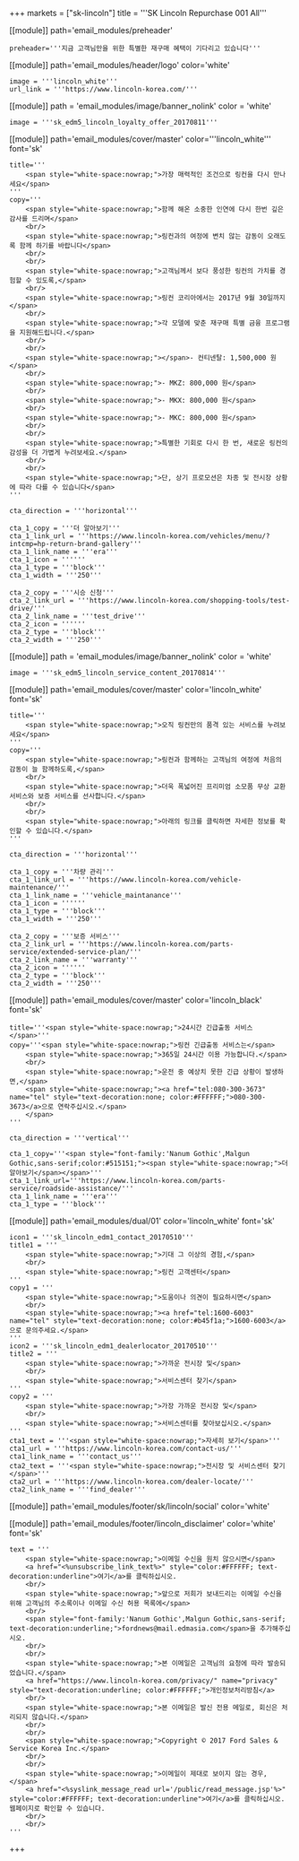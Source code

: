 +++
markets = ["sk-lincoln"]
title = '''SK Lincoln Repurchase 001 All'''

[[module]]
path='email_modules/preheader'

	preheader='''지금 고객님만을 위한 특별한 재구매 혜택이 기다리고 있습니다'''

[[module]]
path='email_modules/header/logo'
color='white'

	image = '''lincoln_white'''
	url_link = '''https://www.lincoln-korea.com/'''

[[module]]
path = 'email_modules/image/banner_nolink'
color = 'white'

	image = '''sk_edm5_lincoln_loyalty_offer_20170811'''

[[module]]
path='email_modules/cover/master'
color='''lincoln_white'''
font='sk'

	title='''
        <span style="white-space:nowrap;">가장 매력적인 조건으로 링컨을 다시 만나세요</span>
    '''
	copy='''
        <span style="white-space:nowrap;">함께 해온 소중한 인연에 다시 한번 깊은 감사를 드리며</span>
		<br/>
		<span style="white-space:nowrap;">링컨과의 여정에 변치 않는 감동이 오래도록 함께 하기를 바랍니다</span>
		<br/>
		<br/>
		<span style="white-space:nowrap;">고객님께서 보다 풍성한 링컨의 가치를 경험할 수 있도록,</span>
		<br/>
		<span style="white-space:nowrap;">링컨 코리아에서는 2017년 9월 30일까지</span>
		<br/>
		<span style="white-space:nowrap;">각 모델에 맞춘 재구매 특별 금융 프로그램을 지원해드립니다.</span>
		<br/>
		<br/>
		<span style="white-space:nowrap;"></span>- 컨티넨탈: 1,500,000 원</span>
		<br/>
		<span style="white-space:nowrap;">- MKZ: 800,000 원</span>
		<br/>
		<span style="white-space:nowrap;">- MKX: 800,000 원</span>
		<br/>
		<span style="white-space:nowrap;">- MKC: 800,000 원</span>
		<br/>
		<br/>
		<span style="white-space:nowrap;">특별한 기회로 다시 한 번, 새로운 링컨의 감성을 더 가볍게 누려보세요.</span>
		<br/>
		<br/>
		<span style="white-space:nowrap;">단, 상기 프로모션은 차종 및 전시장 상황에 따라 다를 수 있습니다</span>
    '''

    cta_direction = '''horizontal'''

	cta_1_copy = '''더 알아보기'''
	cta_1_link_url = '''https://www.lincoln-korea.com/vehicles/menu/?intcmp=hp-return-brand-gallery'''
	cta_1_link_name = '''era'''
	cta_1_icon = ''''''
	cta_1_type = '''block'''
	cta_1_width = '''250'''

	cta_2_copy = '''시승 신청'''
	cta_2_link_url = '''https://www.lincoln-korea.com/shopping-tools/test-drive/'''
	cta_2_link_name = '''test_drive'''
	cta_2_icon = ''''''
	cta_2_type = '''block'''
	cta_2_width = '''250'''

[[module]]
path = 'email_modules/image/banner_nolink'
color = 'white'

	image = '''sk_edm5_lincoln_service_content_20170814'''

[[module]]
path='email_modules/cover/master'
color='lincoln_white'
font='sk'

	title='''
		<span style="white-space:nowrap;">오직 링컨만의 품격 있는 서비스를 누려보세요</span>
	'''
	copy='''
		<span style="white-space:nowrap;">링컨과 함께하는 고객님의 여정에 처음의 감동이 늘 함께하도록,</span>
		<br/>
		<span style="white-space:nowrap;">더욱 폭넓어진 프리미엄 소모품 무상 교환 서비스와 보증 서비스를 선사합니다.</span>
		<br/>
		<br/>
		<span style="white-space:nowrap;">아래의 링크를 클릭하면 자세한 정보를 확인할 수 있습니다.</span> 
	'''

	cta_direction = '''horizontal'''

	cta_1_copy = '''차량 관리'''
	cta_1_link_url = '''https://www.lincoln-korea.com/vehicle-maintenance/'''
	cta_1_link_name = '''vehicle_maintanance'''
	cta_1_icon = ''''''
	cta_1_type = '''block'''
	cta_1_width = '''250'''

	cta_2_copy = '''보증 서비스'''
	cta_2_link_url = '''https://www.lincoln-korea.com/parts-service/extended-service-plan/'''
	cta_2_link_name = '''warranty'''
	cta_2_icon = ''''''
	cta_2_type = '''block'''
	cta_2_width = '''250'''

[[module]]
path='email_modules/cover/master'
color='lincoln_black'
font='sk'

	title='''<span style="white-space:nowrap;">24시간 긴급출동 서비스</span>'''
	copy='''<span style="white-space:nowrap;">링컨 긴급출동 서비스는</span>
		<span style="white-space:nowrap;">365일 24시간 이용 가능합니다.</span>
		<br/>
		<span style="white-space:nowrap;">운전 중 예상치 못한 긴급 상황이 발생하면,</span>
		<span style="white-space:nowrap;"><a href="tel:080-300-3673" name="tel" style="text-decoration:none; color:#FFFFFF;">080-300-3673</a>으로 연락주십시오.</span>
		</span>
	'''

	cta_direction = '''vertical'''

	cta_1_copy='''<span style="font-family:'Nanum Gothic',Malgun Gothic,sans-serif;color:#515151;"><span style="white-space:nowrap;">더 알아보기</span></span>'''
	cta_1_link_url='''https://www.lincoln-korea.com/parts-service/roadside-assistance/'''
	cta_1_link_name = '''era'''
	cta_1_type = '''block'''

[[module]]
path='email_modules/dual/01'
color='lincoln_white'
font='sk'

	icon1 = '''sk_lincoln_edm1_contact_20170510'''
	title1 = '''
		<span style="white-space:nowrap;">기대 그 이상의 경험,</span>
		<br/>
		<span style="white-space:nowrap;">링컨 고객센터</span>
	'''
	copy1 = '''
		<span style="white-space:nowrap;">도움이나 의견이 필요하시면</span>
		<br/>
		<span style="white-space:nowrap;"><a href="tel:1600-6003" name="tel" style="text-decoration:none; color:#b45f1a;">1600-6003</a>으로 문의주세요.</span>
	'''
	icon2 = '''sk_lincoln_edm1_dealerlocator_20170510'''
	title2 = '''
		<span style="white-space:nowrap;">가까운 전시장 및</span>
		<br/>
		<span style="white-space:nowrap;">서비스센터 찾기</span>
	'''
	copy2 = '''
		<span style="white-space:nowrap;">가장 가까운 전시장 및</span>
		<br/>
		<span style="white-space:nowrap;">서비스센터를 찾아보십시오.</span>
	'''
	cta1_text = '''<span style="white-space:nowrap;">자세히 보기</span>'''
	cta1_url = '''https://www.lincoln-korea.com/contact-us/'''
	cta1_link_name = '''contact_us'''
	cta2_text = '''<span style="white-space:nowrap;">전시장 및 서비스센터 찾기</span>'''
	cta2_url = '''https://www.lincoln-korea.com/dealer-locate/'''
	cta2_link_name = '''find_dealer'''

[[module]]
path='email_modules/footer/sk/lincoln/social'
color='white'

[[module]]
path='email_modules/footer/lincoln_disclaimer'
color='white'
font='sk'

    text = '''
        <span style="white-space:nowrap;">이메일 수신을 원치 않으시면</span>
        <a href="<%unsubscribe_link_text%>" style="color:#FFFFFF; text-decoration:underline">여기</a>를 클릭하십시오.
        <br/>
        <span style="white-space:nowrap;">앞으로 저희가 보내드리는 이메일 수신을 위해 고객님의 주소록이나 이메일 수신 허용 목록에</span>
        <br/>
        <span style="font-family:'Nanum Gothic',Malgun Gothic,sans-serif; text-decoration:underline;">fordnews@mail.edmasia.com</span>을 추가해주십시오.
        <br/>
        <br/>
        <span style="white-space:nowrap;">본 이메일은 고객님의 요청에 따라 발송되었습니다.</span>
        <a href="https://www.lincoln-korea.com/privacy/" name="privacy" style="text-decoration:underline; color:#FFFFFF;">개인정보처리방침</a>
        <br/>
        <span style="white-space:nowrap;">본 이메일은 발신 전용 메일로, 회신은 처리되지 않습니다.</span>
        <br/>
        <br/>
        <span style="white-space:nowrap;">Copyright © 2017 Ford Sales & Service Korea Inc.</span>
        <br/>
        <br/>
        <span style="white-space:nowrap;">이메일이 제대로 보이지 않는 경우,</span>
        <a href="<%syslink_message_read url='/public/read_message.jsp'%>" style="color:#FFFFFF; text-decoration:underline">여기</a>를 클릭하십시오. 웹페이지로 확인할 수 있습니다.
        <br/>
        <br/>
    '''

+++